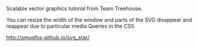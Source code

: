 Scalable vector graphics tutorial from Team Treehouse.

You can resize the width of the window and parts of the SVG disappear and reappear due to particular media Queries in the CSS

http://smugfox.github.io/svg_star/
